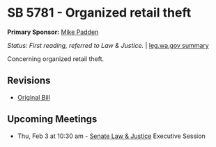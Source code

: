 # SB 5781 - Organized retail theft
**Primary Sponsor:** [Mike Padden](/person/leg/mike.padden.md)

*Status: First reading, referred to Law & Justice.* | [leg.wa.gov summary](https://app.leg.wa.gov/billsummary?BillNumber=5781&Year=2021)

Concerning organized retail theft.

## Revisions
* [Original Bill](1/)

## Upcoming Meetings
* Thu, Feb 3 at 10:30 am - [Senate Law & Justice](/senate/2021-22/LAW/) Executive Session